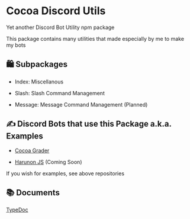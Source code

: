# Cocoa Discord Utils

Yet another Discord Bot Utility npm package

This package contains many utilities that made especially by me to make my bots

## 🛍️ Subpackages

- Index: Miscellanous

- Slash: Slash Command Management

- Message: Message Command Management (Planned)

## ✍️ Discord Bots that use this Package a.k.a. Examples

- [Cocoa Grader](https://github.com/Leomotors/cocoa-grader)

- [Harunon JS](https://github.com/CarelessDev/harunon.js) (Coming Soon)

If you wish for examples, see above repositories

## 📚 Documents

[TypeDoc](https://leomotors.github.io/cocoa-discord-utils/)
